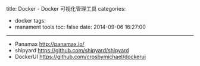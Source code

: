 title: Docker - Docker 可视化管理工具
categories:
  - docker
tags:
  - manament tools
toc: false
date: 2014-09-06 16:27:00
---

- Panamax http://panamax.io/
- shipyard https://github.com/shipyard/shipyard
- DockerUI https://github.com/crosbymichael/dockerui